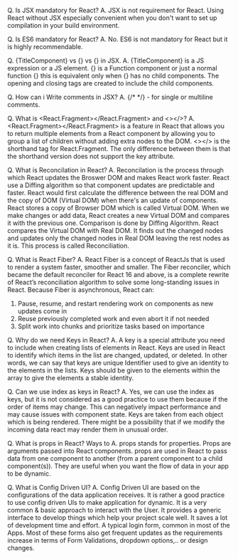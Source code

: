 Q. Is JSX mandatory for React?
A. JSX is not requirement for React. Using React without JSX especially convenient when you don't want to set up compilation in your build environment.

Q. Is ES6 mandatory for React?
A. No. ES6 is not mandatory for React but it is highly recommendable.

Q. {TitleComponent} vs {<TitleComponent/>} vs {<TitleComponent></TitleComponent>} in JSX.
A. {TitleComponent} is a JS expression or a JS element. 
{<TitleComponent/>} is a Function component or just a normal function
{<TitleComponent></TitleComponent>} this is equivalent only when {<TitleComponent/>} has no child components.
The opening and closing tags are created to include the child components.

Q. How can i Write comments in JSX?
A. {/*  */} - for single or multiline comments.

Q. What is <React.Fragment></React.Fragment> and <></>?
A. <React.Fragment></React.Fragment> is a feature in React that allows you to return multiple elements from a React component by allowing you to group a list of children without adding extra nodes to the DOM. <></> is the shorthand tag for React.Fragment. The only difference between them is that the shorthand version does not support the key attribute.

Q. What is Reconcilation in React?
A. Reconcilation is the process through which React updates the Broswer DOM and makes React work faster. React use a Diffing algorithm so that component updates are predictable and faster. React would first calculate the difference between the real DOM and the copy of DOM (Virtual DOM) when there's an update of components. React stores a copy of Browser DOM which is called Virtual DOM. When we make changes or add data, React creates a new Virtual DOM and compares it with the previous one. Comparison is done by Diffing Algorithm. React compares the Virtual DOM with Real DOM. It finds out the changed nodes and updates only the changed nodes in Real DOM leaving the rest nodes as it is. This process is called Reconciliation.

Q. What is React Fiber?
A. React Fiber is a concept of ReactJs that is used to render a system faster, smoother and smaller. The Fiber reconciler, which became the default reconciler for React 16 and above, is a complete rewrite of React’s reconciliation algorithm to solve some long-standing issues in React. Because Fiber is asynchronous, React can:

1. Pause, resume, and restart rendering work on components as new updates come in
2. Reuse previously completed work and even abort it if not needed
3. Split work into chunks and prioritize tasks based on importance

Q. Why do we need Keys in React?
A. A key is a special attribute you need to include when creating lists of elements in React. Keys are used in React to identify which items in the list are changed, updated, or deleted. In other words, we can say that keys are unique Identifier used to give an identity to the elements in the lists. Keys should be given to the elements within the array to give the elements a stable identity.

Q. Can we use index as keys in React?
A. Yes, we can use the index as keys, but it is not considered as a good practice to use them because if the order of items may change. This can negatively impact performance and may cause issues with component state. Keys are taken from each object which is being rendered. There might be a possibility that if we modify the incoming data react may render them in unusual order.

Q. What is props in React? Ways to
A. props stands for properties. Props are arguments passed into React components. props are used in React to pass data from one component to another (from a parent component to a child component(s)). They are useful when you want the flow of data in your app to be dynamic.

Q. What is Config Driven UI?
A. Config Driven UI are based on the configurations of the data application receives. It is rather a good practice to use config driven UIs to make application for dynamic. It is a very common & basic approach to interact with the User. It provides a generic interface to develop things which help your project scale well. It saves a lot of development time and effort. A typical login form, common in most of the Apps. Most of these forms also get frequent updates as the requirements increase in terms of Form Validations, dropdown options,.. or design changes.